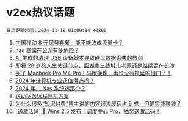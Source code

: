# v2ex热议话题

`最后更新时间：2024-11-18 01:09:14 +0800`

1. [中国移动 8 元保号套餐，能不能改成流量卡？](https://www.v2ex.com/t/1090231)
1. [nas 暴露在公网有多危险？](https://www.v2ex.com/t/1090232)
1. [AI 生成的清理 USB 设备脚本导致硬盘数据丢失的教训](https://www.v2ex.com/t/1090230)
1. [即将 28 岁的人生关键节点，回湖南三线城市老家还是继续留在长沙](https://www.v2ex.com/t/1090245)
1. [买了 Macbook Pro M4 Pro！鸟枪换炮，再也没有拖延的借口了！](https://www.v2ex.com/t/1090196)
1. [2024 年计算机专业还值得选吗？](https://www.v2ex.com/t/1090262)
1. [2024 年， Nas 系统选那个？](https://www.v2ex.com/t/1090263)
1. [求助宿舍远程开机方案](https://www.v2ex.com/t/1090251)
1. [为什么很多“知识付费”博主讲的内容很浅废话占 9 成，但确实能赚钱？](https://www.v2ex.com/t/1090206)
1. [[送激活码] 🎉 Wins 2.5 发布！调度中心 Pro，抽奖送激活码！](https://www.v2ex.com/t/1090313)


